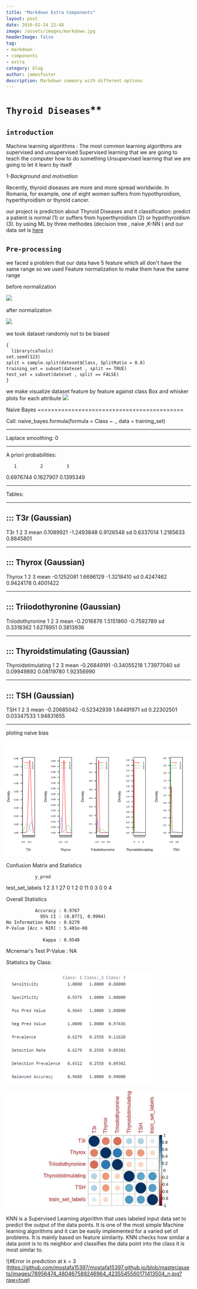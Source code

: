 ```yaml
---
title: "Markdown Extra Components"
layout: post
date: 2016-02-24 22:48
image: /assets/images/markdown.jpg
headerImage: false
tag:
- markdown
- components
- extra
category: blog
author: jamesfoster
description: Markdown summary with different options
---
```


#  ``Thyroid Diseases``**

## ``introduction``

Machine learning algorithms :
The most common learning algorithms are supervised and unsupervised
Supervised learning that we are going to teach the computer how to do something
Unsupervised learning that we are going to let it learn by itself

1-*Background* *and* *motivation*

Recently, thyroid diseases are more and more spread
worldwide. In Romania, for example, one of eight women
suffers from hypothyroidism, hyperthyroidism or thyroid
cancer.

our project is prediction  about  Thyroid Diseases and it classification: predict
a patient is normal (1) or
suffers from hyperthyroidism (2) or hypothyroidism (3).
by using ML by three methodes (decision tree , naive ,K-NN ) and our data set is  [here ](https://sci2s.ugr.es/keel/dataset/data/classification/newthyroid.zip)


 ## **``Pre-processing``**

we faced a problem
 that our data have 5 feature which all don't have the same range so  we used Feature normalization to make them have the same range

before normalization

<img src="https://mostafa15397.github.io/assets/images/befor.png" width="" height="" />


after normalization

<img src="https://mostafa15397.github.io/assets/images/after.png" width="" height="" />

we took dataset randomly not to be biased

```
{
  library(caTools)
set.seed(123)
split = sample.split(dateset$Class, SplitRatio = 0.8)
training_set = subset(dateset , split == TRUE)
test_set = subset(dateset , split == FALSE)
}
```  
we make visualize dataset feature by feature against  class
Box and whisker plots for each attribute
<img src="https://mostafa15397.github.io/assets/images/graph1.jpg and whisker plots for each attribute.jpg" width="" height="" />

Naive Bayes ===========================================

Call: naive_bayes.formula(formula = Class ~ ., data = training_set)

---------------------------------------------------------------------------------------------------

Laplace smoothing: 0

---------------------------------------------------------------------------------------------------

A priori probabilities:

       1         2         3
0.6976744 0.1627907 0.1395349

---------------------------------------------------------------------------------------------------

Tables:

---------------------------------------------------------------------------------------------------
::: T3r (Gaussian)
---------------------------------------------------------------------------------------------------

T3r             1          2          3
 mean  0.1089921 -1.2493848  0.9126548
 sd    0.6337014  1.2185633  0.8845801

---------------------------------------------------------------------------------------------------
::: Thyrox (Gaussian)
---------------------------------------------------------------------------------------------------

Thyrox          1          2          3
 mean -0.1252081  1.6696129 -1.3218410
 sd    0.4247462  0.9424178  0.4001422

---------------------------------------------------------------------------------------------------
::: Triiodothyronine (Gaussian)
---------------------------------------------------------------------------------------------------

Triiodothyronine          1          2          3
           mean -0.2016876  1.5151860 -0.7592789
           sd    0.3318362  1.6278951  0.3813936

---------------------------------------------------------------------------------------------------
::: Thyroidstimulating (Gaussian)
---------------------------------------------------------------------------------------------------

Thyroidstimulating           1           2           3
             mean -0.26849191 -0.34055218  1.73977040
             sd    0.09949892  0.08119780  1.92356990

---------------------------------------------------------------------------------------------------
::: TSH (Gaussian)
---------------------------------------------------------------------------------------------------

TSH              1           2           3
 mean -0.20685042 -0.52342939  1.64491971
 sd    0.22302501  0.03347533  1.94831655

---------------------------------------------------------------------------------------------------

ploting naive bias

![naive bias](https://github.com/mostafa15397/mostafa15397.github.io/blob/master/assets/images/ploting%20naive%20bias.png?raw=true)


Confusion Matrix and Statistics

               y_pred
test_set_labels  1  2  3
              1 27  0  1
              2  0 11  0
              3  0  0  4

Overall Statistics

               Accuracy : 0.9767          
                 95% CI : (0.8771, 0.9994)
    No Information Rate : 0.6279          
    P-Value [Acc > NIR] : 5.401e-08       

                  Kappa : 0.9548          

 Mcnemar's Test P-Value : NA              

Statistics by Class:

![Cv](https://github.com/mostafa15397/mostafa15397.github.io/blob/master/Capture.PNG?raw=true)


![plot that explains the relation between different features in class dataset](https://github.com/mostafa15397/mostafa15397.github.io/blob/master/assets/images/plot%20that%20explains%20the%20relation%20between%20different%20features%20in%20class%20dataset.jpg?raw=true)

KNN is a Supervised Learning algorithm that uses labeled input data set to predict the output of the data points.
    It is one of the most simple Machine learning algorithms and it can be easily implemented for a varied set of problems.
    It is mainly based on feature similarity. KNN checks how similar a data point is to its neighbor and classifies the data point into the class it is most similar to.

![#Error in prediction at k = 3 (https://github.com/mostafa15397/mostafa15397.github.io/blob/master/assets/images/78956474_480467589246964_4235545560171413504_n.jpg?raw=true)


